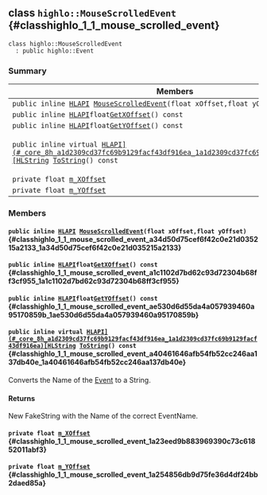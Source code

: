## class `highlo::MouseScrolledEvent` {#classhighlo_1_1_mouse_scrolled_event}

```
class highlo::MouseScrolledEvent
  : public highlo::Event
```

### Summary

 Members                        | Descriptions                                
--------------------------------|---------------------------------------------
`public inline `[`HLAPI`](#_core_8h_a1d2309cd37fc69b9129facf43df916ea_1a1d2309cd37fc69b9129facf43df916ea)` `[`MouseScrolledEvent`](#classhighlo_1_1_mouse_scrolled_event_a34d50d75cef6f42c0e21d035215a2133_1a34d50d75cef6f42c0e21d035215a2133)`(float xOffset,float yOffset)` | 
`public inline `[`HLAPI`](#_core_8h_a1d2309cd37fc69b9129facf43df916ea_1a1d2309cd37fc69b9129facf43df916ea)` float `[`GetXOffset`](#classhighlo_1_1_mouse_scrolled_event_a1c1102d7bd62c93d72304b68ff3cf955_1a1c1102d7bd62c93d72304b68ff3cf955)`() const` | 
`public inline `[`HLAPI`](#_core_8h_a1d2309cd37fc69b9129facf43df916ea_1a1d2309cd37fc69b9129facf43df916ea)` float `[`GetYOffset`](#classhighlo_1_1_mouse_scrolled_event_ae530d6d55da4a057939460a95170859b_1ae530d6d55da4a057939460a95170859b)`() const` | 
`public inline virtual `[`HLAPI](#_core_8h_a1d2309cd37fc69b9129facf43df916ea_1a1d2309cd37fc69b9129facf43df916ea)[HLString`](docs-api/api-highlo.md#namespacehighlo_aae9b5b2474b992680f5555779f4bd538_1aae9b5b2474b992680f5555779f4bd538)` `[`ToString`](#classhighlo_1_1_mouse_scrolled_event_a40461646afb54fb52cc246aa137db40e_1a40461646afb54fb52cc246aa137db40e)`() const` | Converts the Name of the [Event](docs-api/api-highlo--Event.md#classhighlo_1_1_event) to a String.
`private float `[`m_XOffset`](#classhighlo_1_1_mouse_scrolled_event_1a23eed9b883969390c73c61852011abf3) | 
`private float `[`m_YOffset`](#classhighlo_1_1_mouse_scrolled_event_1a254856db9d75fe36d4df24bb2daed85a) | 

### Members

#### `public inline `[`HLAPI`](#_core_8h_a1d2309cd37fc69b9129facf43df916ea_1a1d2309cd37fc69b9129facf43df916ea)` `[`MouseScrolledEvent`](#classhighlo_1_1_mouse_scrolled_event_a34d50d75cef6f42c0e21d035215a2133_1a34d50d75cef6f42c0e21d035215a2133)`(float xOffset,float yOffset)` {#classhighlo_1_1_mouse_scrolled_event_a34d50d75cef6f42c0e21d035215a2133_1a34d50d75cef6f42c0e21d035215a2133}

#### `public inline `[`HLAPI`](#_core_8h_a1d2309cd37fc69b9129facf43df916ea_1a1d2309cd37fc69b9129facf43df916ea)` float `[`GetXOffset`](#classhighlo_1_1_mouse_scrolled_event_a1c1102d7bd62c93d72304b68ff3cf955_1a1c1102d7bd62c93d72304b68ff3cf955)`() const` {#classhighlo_1_1_mouse_scrolled_event_a1c1102d7bd62c93d72304b68ff3cf955_1a1c1102d7bd62c93d72304b68ff3cf955}

#### `public inline `[`HLAPI`](#_core_8h_a1d2309cd37fc69b9129facf43df916ea_1a1d2309cd37fc69b9129facf43df916ea)` float `[`GetYOffset`](#classhighlo_1_1_mouse_scrolled_event_ae530d6d55da4a057939460a95170859b_1ae530d6d55da4a057939460a95170859b)`() const` {#classhighlo_1_1_mouse_scrolled_event_ae530d6d55da4a057939460a95170859b_1ae530d6d55da4a057939460a95170859b}

#### `public inline virtual `[`HLAPI](#_core_8h_a1d2309cd37fc69b9129facf43df916ea_1a1d2309cd37fc69b9129facf43df916ea)[HLString`](docs-api/api-highlo.md#namespacehighlo_aae9b5b2474b992680f5555779f4bd538_1aae9b5b2474b992680f5555779f4bd538)` `[`ToString`](#classhighlo_1_1_mouse_scrolled_event_a40461646afb54fb52cc246aa137db40e_1a40461646afb54fb52cc246aa137db40e)`() const` {#classhighlo_1_1_mouse_scrolled_event_a40461646afb54fb52cc246aa137db40e_1a40461646afb54fb52cc246aa137db40e}

Converts the Name of the [Event](docs-api/api-highlo--Event.md#classhighlo_1_1_event) to a String.

#### Returns
New FakeString with the Name of the correct EventName.

#### `private float `[`m_XOffset`](#classhighlo_1_1_mouse_scrolled_event_1a23eed9b883969390c73c61852011abf3) {#classhighlo_1_1_mouse_scrolled_event_1a23eed9b883969390c73c61852011abf3}

#### `private float `[`m_YOffset`](#classhighlo_1_1_mouse_scrolled_event_1a254856db9d75fe36d4df24bb2daed85a) {#classhighlo_1_1_mouse_scrolled_event_1a254856db9d75fe36d4df24bb2daed85a}

